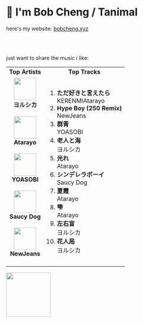 # 👋 I'm Bob Cheng / Tanimal
here's my website: [bobcheng.xyz](https://www.bobcheng.xyz/)

<br/>
<br/>

just want to share the music i like:  
<table>
  <tr>
    <td align="center"><strong>Top Artists</strong></td>
    <td align="center"><strong>Top Tracks</strong></td>
  </tr>
  <tr>
    <td align="center" id="top-artist"><div><img width='60px' src='https://i.scdn.co/image/ab6761610000e5ebe62cff9c6018ae5616b01eab'><br><strong>ヨルシカ</strong></div><br>
<div><img width='60px' src='https://i.scdn.co/image/ab6761610000e5eb7230f91cc46fb48d4c05e70a'><br><strong>Atarayo</strong></div><br>
<div><img width='60px' src='https://i.scdn.co/image/ab6761610000e5eb507349709ae19263301a62f7'><br><strong>YOASOBI</strong></div><br>
<div><img width='60px' src='https://i.scdn.co/image/ab6761610000e5eb2209db79b2ac606645bbe932'><br><strong>Saucy Dog</strong></div><br>
<div><img width='60px' src='https://i.scdn.co/image/ab6761610000e5eb80668ba2b15094d083780ea9'><br><strong>NewJeans</strong></div><br>
</td>
   <td id="top-track"><ol>
<li><div><strong>ただ好きと言えたら</strong></div>
<div>KERENMIAtarayo</div></li>
<li><div><strong>Hype Boy (250 Remix)</strong></div>
<div>NewJeans</div></li>
<li><div><strong>群青</strong></div>
<div>YOASOBI</div></li>
<li><div><strong>老人と海</strong></div>
<div>ヨルシカ</div></li>
<li><div><strong>光れ</strong></div>
<div>Atarayo</div></li>
<li><div><strong>シンデレラボーイ</strong></div>
<div>Saucy Dog</div></li>
<li><div><strong>夏霞</strong></div>
<div>Atarayo</div></li>
<li><div><strong>雫</strong></div>
<div>Atarayo</div></li>
<li><div><strong>左右盲</strong></div>
<div>ヨルシカ</div></li>
<li><div><strong>花人局</strong></div>
<div>ヨルシカ</div></li>
</ol></td>
  </tr>
</table>
<a href="https://open.spotify.com/">
  <img width="120px" src="https://github.com/Tanimal19/Tanimal19/blob/bf0a3a19f66ada166be4661cd923271218886fa4/icon/Spotify_Logo_CMYK_Green.png">
</a>

<!---
Tanimal19/Tanimal19 is a ✨ special ✨ repository because its `README.md` (this file) appears on your GitHub profile.
You can click the Preview link to take a look at your changes.
--->
